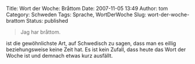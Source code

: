 Title: Wort der Woche: Bråttom
Date: 2007-11-05 13:49
Author: tom
Category: Schweden
Tags: Sprache, WortDerWoche
Slug: wort-der-woche-brattom
Status: published

> Jag har bråttom.

ist die gewöhnlichste Art, auf Schwedisch zu sagen, dass man es eillig
beziehungsweise keine Zeit hat. Es ist kein Zufall, dass heute das Wort
der Woche ist und demnach etwas kurz ausfällt.


